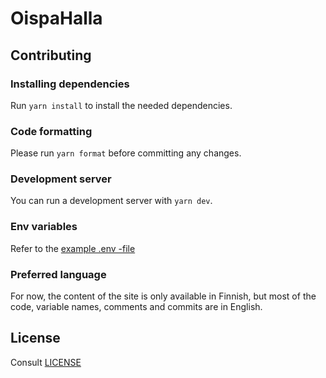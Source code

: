 # OispaHalla

## Contributing

### Installing dependencies

Run `yarn install` to install the needed dependencies.

### Code formatting

Please run `yarn format` before committing any changes.

### Development server

You can run a development server with `yarn dev`.

### Env variables

Refer to the [example .env -file](.env.example)

### Preferred language

For now, the content of the site is only available in Finnish, but most of the code, variable names, comments and commits are in English.

## License

Consult [LICENSE](LICENSE)
